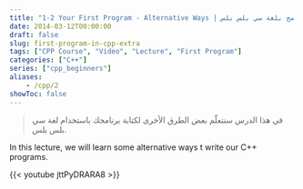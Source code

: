 ```yaml
---
title: "1-2 Your First Program - Alternative Ways | صيغ أخرى (بديلة) لكتابة برنامج بلغة سي بلس بلس"
date: 2014-03-12T00:00:00
draft: false
slug: first-program-in-cpp-extra
tags: ["CPP Course", "Video", "Lecture", "First Program"]
categories: ["C++"]
series: ["cpp_beginners"]
aliases:
    - /cpp/2
showToc: false
---
```


> في هذا الدرس سنتعلّم بعض الطرق الأخرى لكتابة برنامجك باستخدام لغة سي بلس بلس.

In this lecture, we will learn some alternative ways t write our C++ programs.


{{< youtube jttPyDRARA8 >}}
